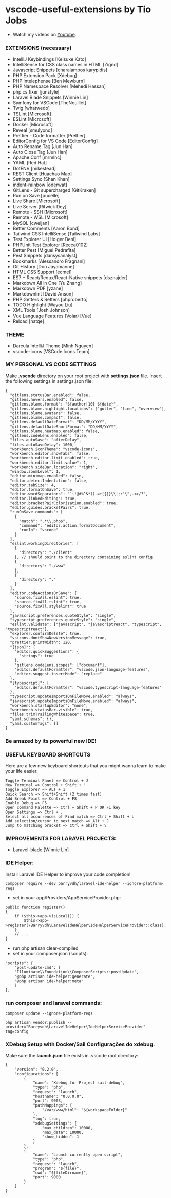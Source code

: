 # vscode-useful-extensions by Tio Jobs

- Watch my videos on [Youtube](https://youtube.com/c/TioJobs).

### EXTENSIONS (necessary)

- IntelliJ Keybindings [Keisuke Kato]
- IntelliSense for CSS class names in HTML [Zignd]
- Javascript Snippets [charalampos karypidis]
- PHP Extension Pack [Xdebug]
- PHP Intelephense [Ben Mewburn]
- PHP Namespace Resolver [Mehedi Hassan]
- php cs fixer [junstyle]
- Laravel Blade Snippets [Winnie Lin]
- Symfony for VSCode [TheNouillet]
- Twig [whatwedo]
- TSLint [Microsoft]
- ESLint [Microsoft]
- Docker [Microsoft]
- Reveal [smulyono]
- Prettier - Code formatter [Prettier]
- EditorConfig for VS Code [EditorConfig]
- Auto Rename Tag [Jun Han]
- Auto Close Tag [Jun Han]
- Apache Conf [mrmlnc]
- YAML [Red Hat]
- DotENV [mikestead]
- REST Client [Huachao Mao]
- Settings Sync [Shan Khan]
- indent-rainbow [oderwat]
- GitLens - Git supercharged [GitKraken]
- Run on Save [pucelle]
- Live Share [Microsoft]
- Live Server [Ritwick Dey]
- Remote - SSH [Microsoft]
- Remote - WSL [Microsoft]
- MySQL [cweijan]
- Better Comments [Aaron Bond]
- Tailwind CSS IntelliSense [Tailwind Labs]
- Test Explorer UI [Holger Benl]
- PHPUnit Test Explorer [Recca0102]
- Better Pest [Miguel Pedrafita]
- Pest Snippets [dansysanalyst]
- Bookmarks [Alessandro Fragnani]
- Git History [Don Jayamanne]
- HTML CSS Support [ecmel]
- ES7 + React/Redux/React-Native snippets [dsznajder]
- Markdown All in One [Yu Zhang]
- Markdown PDF [yzane]
- Markdownlint [David Anson]
- PHP Getters & Setters [phproberto]
- TODO Highlight [Wayou Liu]
- XML Tools [Josh Johnson]
- Vue Language Features (Volar) [Vue]
- Reload [natqe]

### THEME

- Darcula IntelliJ Theme [Minh Nguyen]
- vscode-icons [VSCode Icons Team]

### MY PERSONAL VS CODE SETTINGS

Make <strong>.vscode</strong> directory on your root project with <strong>settings.json</strong> file. Insert the following settings in settings.json file:

```
{
  "gitlens.statusBar.enabled": false,
  "gitlens.hovers.enabled": false,
  "gitlens.blame.format": "${author|10} ${date}",
  "gitlens.blame.highlight.locations": ["gutter", "line", "overview"],
  "gitlens.blame.avatars": false,
  "gitlens.blame.compact": false,
  "gitlens.defaultDateFormat": "DD/MM/YYYY",
  "gitlens.defaultDateShortFormat": "DD/MM/YYYY",
  "gitlens.blame.heatmap.enabled": false,
  "gitlens.codeLens.enabled": false,
  "files.autoSave": "afterDelay",
  "files.autoSaveDelay": 1000,
  "workbench.iconTheme": "vscode-icons",
  "workbench.editor.showTabs": false,
  "workbench.editor.limit.enabled": true,
  "workbench.editor.limit.value": 1,
  "workbench.sideBar.location": "right",
  "window.zoomLevel": 1,
  "editor.minimap.enabled": false,
  "editor.detectIndentation": false,
  "editor.tabSize": 4,
  "editor.formatOnSave": true,
  "editor.wordSeparators": "`~!@#%^&*()-=+[{]}\\|;:'\",.<>/?",
  "editor.linkedEditing": true,
  "editor.bracketPairColorization.enabled": true,
  "editor.guides.bracketPairs": true,
  "runOnSave.commands": [
    {
      "match": ".*\\.php$",
      "command": "editor.action.formatDocument",
      "runIn": "vscode"
    }
  ],
  "eslint.workingDirectories": [
    {
      "directory": "./client"
    }, // should point to the directory containing eslint config
    {
      "directory": "./www"
    },
    {
      "directory": "."
    }
  ],
  "editor.codeActionsOnSave": {
    "source.fixAll.eslint": true,
    "source.fixAll.tslint": true,
    "source.fixAll.stylelint": true
  },
  "javascript.preferences.quoteStyle": "single",
  "typescript.preferences.quoteStyle": "single",
  "eslint.validate": ["javascript", "javascriptreact", "typescript", "typescriptreact"],
  "explorer.confirmDelete": true,
  "vsicons.dontShowNewVersionMessage": true,
  "prettier.printWidth": 120,
  "[json]": {
    "editor.quickSuggestions": {
      "strings": true
    },
    "gitlens.codeLens.scopes": ["document"],
    "editor.defaultFormatter": "vscode.json-language-features",
    "editor.suggest.insertMode": "replace"
  },
  "[typescript]": {
    "editor.defaultFormatter": "vscode.typescript-language-features"
  },
  "typescript.updateImportsOnFileMove.enabled": "always",
  "javascript.updateImportsOnFileMove.enabled": "always",
  "workbench.startupEditor": "none",
  "workbench.statusBar.visible": true,
  "files.trimTrailingWhitespace": true,
  "yaml.schemas": {},
  "yaml.customTags": []
}
```

### Be amazed by its powerful new IDE!

### USEFUL KEYBOARD SHORTCUTS

Here are a few new keyboard shortcuts that you might wanna learn to make your life easier.

```
Toggle Terminal Panel => Control + J
New Terminal => Control + Shift + '
Toggle Explorer => ALT + 1
Quick Search => Shift+Shift (2 times fast)
Add Break Point => Control + F8
Enable Debug => F5
Open command Palette => Ctrl + Shift + P OR F1 key
Open Settings => Ctrl + ,
Select all occurrences of Find match => Ctrl + Shift + L
Add selection/cursor to next match => Alt + J
Jump to matching bracket => Ctrl + Shift + \
```

### IMPROVEMENTS FOR LARAVEL PROJECTS:

- Laravel-blade [Winnie Lin]

### IDE Helper:

Install Laravel IDE Helper to improve your code completion!

```
composer require --dev barryvdh/laravel-ide-helper --ignore-platform-reqs
```

- set in your app/Providers/AppServiceProvider.php:

```
public function register()
{
    if ($this->app->isLocal()) {
        $this->app->register(\Barryvdh\LaravelIdeHelper\IdeHelperServiceProvider::class);
    }
    // ...
}
```

- run php artisan clear-compiled
- set in your composer.json (scripts):

```
"scripts": {
    "post-update-cmd": [
    "Illuminate\\Foundation\\ComposerScripts::postUpdate",
    "@php artisan ide-helper:generate",
    "@php artisan ide-helper:meta"
    ]
},
```

### run composer and laravel commands:

```
composer update --ignore-platform-reqs

php artisan vendor:publish --provider="Barryvdh\LaravelIdeHelper\IdeHelperServiceProvider" --tag=config
```

### XDebug Setup with Docker/Sail Configurações do xdebug.

Make sure the <strong>launch.json</strong> file exists in .vscode root directory:

```
{
    "version": "0.2.0",
    "configurations": [
        {
            "name": "Xdebug for Project sail-debug",
            "type": "php",
            "request": "launch",
            "hostname": "0.0.0.0",
            "port": 9003,
            "pathMappings": {
                "/var/www/html": "${workspaceFolder}"
            },
            "log": true,
            "xdebugSettings": {
                "max_children": 10000,
                "max_data": 10000,
                "show_hidden": 1
            }
        },
        {
            "name": "Launch currently open script",
            "type": "php",
            "request": "launch",
            "program": "${file}",
            "cwd": "${fileDirname}",
            "port": 9000
        }
    ]
}
```
